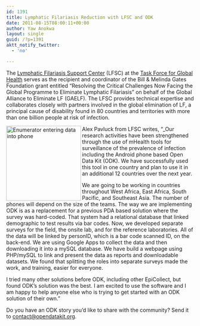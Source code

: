 ```yaml
---
id: 1391
title: Lymphatic Filariasis Reduction with LFSC and ODK
date: 2011-08-15T08:00:11+00:00
author: Yaw Anokwa
layout: single
guid: /?p=1391
aktt_notify_twitter:
  - 'no'

---
```

The [Lymphatic Filariasis Support Center](http://www.filariasis.us/) (LFSC) at the [Task Force for Global Health](http://www.taskforce.org/) serves as the recipient and coordinator of the Bill & Melinda Gates Foundation grant entitled “Resolving the Critical Challenges Now Facing the Global Programme to Eliminate Lymphatic Filariasis” on behalf of the Global Alliance to Eliminate LF (GAELF). The LFSC provides technical expertise and collaborates closely with partners involved in the global elimination of LF, a principal cause of disability found in 80 countries and territories with more than one billion people at risk of infection.

[<img src="/assets/wp-content/uploads/2011/08/field.jpg" align="left" width="200" alt="Enumerator entering data into phone" />](/assets/wp-content/uploads/2011/08/field.jpg) 

Alex Pavluck from LFSC writes, “_Our research activities have been strengthened through the use of mHealth tools for surveillance of the prevalence of infection including the Android phone based Open Data Kit (ODK). We have successfully used this tool in one country and plan to use it in an additional 12 countries over the next year.

We are going to be working in countries throughout West Africa, East Africa, South Pacific, and Southeast Asia. The number of phones will depend on the size of the teams. The way we are implementing ODK is as a replacement for a previous PDA based solution where the survey was hard-coded. That system had a relational database that linked demographic to test results via bar codes. Now, we developed separate surveys for the field, the onsite lab, and for the reference laboratories. All of the data will be linked by personID, which is a bar code scanned ID, on the back-end. We are using Google Apps to collect the data and then downloading it into a mySQL database. We have build a webpage using PHP/mySQL to link and present the data as reports and downloadable datasets. We found that splitting the roles into separate surveys made the work, and training, easier for everyone.

I tried many other solutions before ODK, including other EpiCollect, but found ODK’s solution was the best. I am excited to use the software and I am happy to help anyone else who is trying to get started with an ODK solution of their own.</em>”

Do you have an ODK story you’d like to share with the community? Send it to [contact@opendatakit.org](mailto:contact@opendatakit.org).

